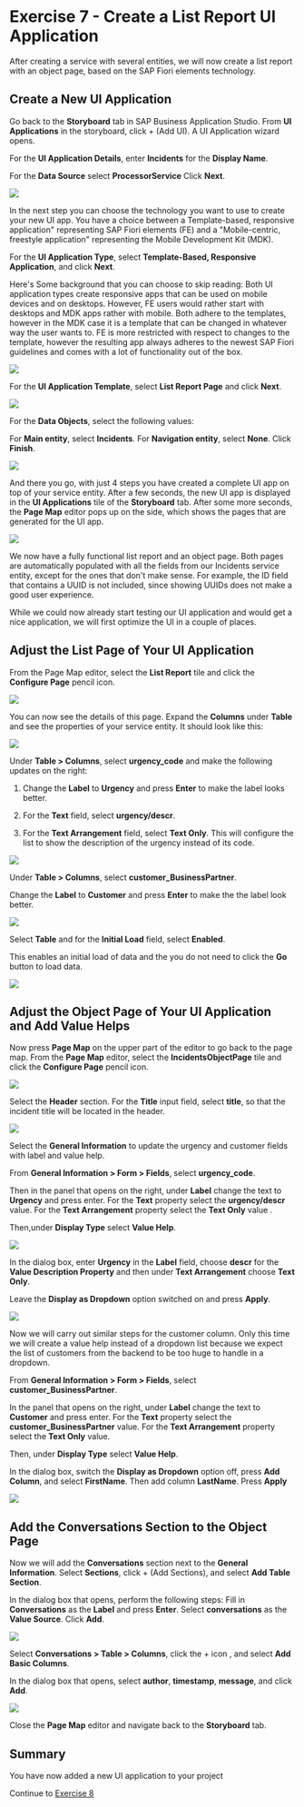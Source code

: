 # Exercise 7 - Create a List Report UI Application

After creating a service with several entities, we will now create a list report with an object page, based on the SAP Fiori elements technology.

## Create a New UI Application

Go back to the **Storyboard** tab in SAP Business Application Studio.
From **UI Applications** in the storyboard, click + (Add UI).
A UI Application wizard opens.

For the **UI Application Details**, enter **Incidents** for the **Display Name**.

For the **Data Source** select **ProcessorService**
Click **Next**.

![](/exercises/Ex7/images/UIApplicationDetails.png)

In the next step you can choose the technology you want to use to create your new UI app. You have a choice between a Template-based, responsive application" representing SAP Fiori elements (FE) and a "Mobile-centric, freestyle application" representing the Mobile Development Kit (MDK).

For the **UI Application Type**, select **Template-Based, Responsive Application**, and click **Next**.

Here's Some background that you can choose to skip reading:
Both UI application types create responsive apps that can be used on mobile devices and on desktops. However, FE users would rather start with desktops and MDK apps rather with mobile. Both adhere to the templates, however in the MDK case it is a template that can be changed in whatever way the user wants to. FE is more restricted with respect to changes to the template, however the resulting app always adheres to the newest SAP Fiori guidelines and comes with a lot of functionality out of the box.

![](/exercises/Ex7/images/templateresponsive.png)

For the **UI Application Template**, select **List Report Page** and click **Next**.

![](/exercises/Ex7/images/listreport.png)

For the **Data Objects**, select the following values:

For **Main entity**,	select **Incidents**.
For **Navigation entity**, select **None**.
Click **Finish**.

![](/exercises/Ex7/images/dataobjects.png)

And there you go, with just 4 steps you have created a complete UI app on top of your service entity. After a few seconds, the new UI app is displayed in the **UI Applications** tile of the **Storyboard** tab. After some more seconds, the **Page Map** editor pops up on the side, which shows the pages that are generated for the UI app.

![](/exercises/Ex7/images/UIInStoryboard.png)

We now have a fully functional list report and an object page. Both pages are automatically populated with all the fields from our Incidents service entity, except for the ones that don't make sense. For example, the ID field that contains a UUID is not included, since showing UUIDs does not make a good user experience.

While we could now already start testing our UI application and would get a nice application, we will first optimize the UI in a couple of places.

## Adjust the List Page of Your UI Application

From the Page Map editor, select the **List Report** tile and click the **Configure Page** pencil icon.

![](/exercises/Ex7/images/configurelistreport.png)

You can now see the details of this page. Expand the **Columns** under **Table** and see the properties of your service entity. It should look like this:

![](/exercises/Ex7/images/listcolumns.png)

Under **Table > Columns**, select **urgency_code** and make the following updates on the right:

1. Change the **Label** to **Urgency** and press **Enter** to make the label looks better. 

2. For the **Text** field, select **urgency/descr**.

3. For the **Text Arrangement** field, select **Text Only**. This will configure the list to show the description of the urgency instead of its code.

![](/exercises/Ex7/images/urgencycolumn.png)

Under **Table > Columns**, select **customer_BusinessPartner**.

Change the **Label** to **Customer** and press **Enter** to make the the label look better.

 ![](/exercises/Ex7/images/customercolumn.png)

Select **Table** and for the **Initial Load** field, select **Enabled**.

This enables an initial load of data and the you do not need to click the **Go** button to load data.

 ![](/exercises/Ex7/images/tableload.png)

## Adjust the Object Page of Your UI Application and Add Value Helps

Now press **Page Map** on the upper part of the editor to go back to the page map.
From the **Page Map** editor, select the **IncidentsObjectPage** tile and click the **Configure Page** pencil icon.

 ![](/exercises/Ex7/images/objectpage.png)

Select the **Header** section. For the **Title** input field, select **title**, so that the incident title will be located in the header.

 ![](/exercises/Ex7/images/headertitle.png)
 
Select the **General Information** to update the urgency and customer fields with label and value help.

From **General Information > Form > Fields**, select **urgency_code**.

Then in the panel that opens on the right, under **Label** change the text to **Urgency** and press enter.
For the **Text** property select the **urgency/descr** value. 
For the **Text Arrangement** property select the **Text Only** value . 

Then,under **Display Type** select **Value Help**.

![](/exercises/Ex7/images/urgencycolumn.png)

In the dialog box, enter **Urgency** in the **Label** field, choose **descr** for the **Value Description Property** and then under **Text Arrangement** choose **Text Only**.

Leave the **Display as Dropdown** option switched on and press **Apply**.

 ![](/exercises/Ex7/images/urgencyvaluehelp.png)

Now we will carry out similar steps for the customer column.
Only this time we will create a value help instead of a dropdown list because we expect the list of customers from the backend to be too huge to handle in a dropdown.

From **General Information > Form > Fields**, select **customer_BusinessPartner**.

In the panel that opens on the right, under **Label** change the text to **Customer** and press enter.
For the **Text** property select the **customer_BusinessPartner** value. 
For the **Text Arrangement** property select the **Text Only** value. 

Then, under **Display Type** select **Value Help**.

[](/exercises/Ex7/images/customercolumnpage.png)

In the dialog box, switch the **Display as Dropdown** option off, press **Add Column**, and select **FirstName**. Then add column **LastName**. Press **Apply**

![](/exercises/Ex7/images/customervaluehelp.png)

## Add the Conversations Section to the Object Page

Now we will add the **Conversations** section next to the **General Information**.
Select **Sections**, click + (Add Sections), and select **Add Table Section**.

In the dialog box that opens, perform the following steps:
Fill in **Conversations** as the **Label** and press **Enter**.
Select **conversations** as the **Value Source**.
Click **Add**.

![](/exercises/Ex7/images/conversationaddsection.png)

Select **Conversations > Table > Columns**, click the + icon , and select **Add Basic Columns**.

In the dialog box that opens, select **author**, **timestamp**, **message**, and click **Add**.

![](/exercises/Ex7/images/conversationsaddcolumns.png)

Close the **Page Map** editor and navigate back to the **Storyboard** tab.

## Summary
You have now added a new UI application to your project

Continue to [Exercise 8](../Ex8/README.md)

